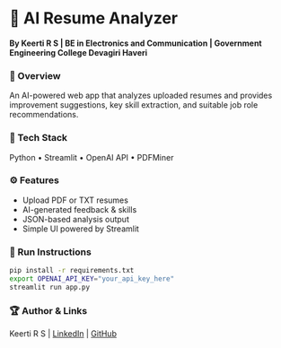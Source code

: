 # 🤖 AI Resume Analyzer
**By Keerti R S | BE in Electronics and Communication | Government Engineering College Devagiri Haveri**

### 📘 Overview
An AI-powered web app that analyzes uploaded resumes and provides improvement suggestions, key skill extraction, and suitable job role recommendations.

### 🧰 Tech Stack
Python • Streamlit • OpenAI API • PDFMiner

### ⚙️ Features
- Upload PDF or TXT resumes  
- AI-generated feedback & skills  
- JSON-based analysis output  
- Simple UI powered by Streamlit  

### 🚀 Run Instructions
```bash
pip install -r requirements.txt
export OPENAI_API_KEY="your_api_key_here"
streamlit run app.py
```

### 🏆 Author & Links
Keerti R S | [LinkedIn](https://www.linkedin.com/in/keerti-r-s-30543b318) | [GitHub](https://github.com/Keerti-112)
